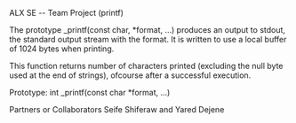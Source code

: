 ALX SE -- Team Project (printf)

The prototype _printf(const char, *format, ...) produces an output to stdout, the standard output stream with
the format. It is written to use a local buffer of 1024 bytes when printing.

This function returns number of characters printed (excluding the null byte used at the end of strings),
ofcourse after a successful execution.

Prototype: int _printf(const char *format, ...)

Partners or Collaborators
Seife Shiferaw and Yared Dejene
